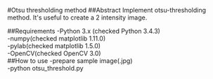 #Otsu thresholding method
##Abstract
Implement otsu-thresholding method. It's useful to create a 2 intensity image.

##Requirements
-Python 3.x (checked Python 3.4.3)  
-numpy(checked matplotlib 1.11.0)  
-pylab(checked matplotlib 1.5.0)  
-OpenCV(checked OpenCV 3.0)  
##How to use
-prepare sample image(.jpg)  
-python otsu_threshold.py
